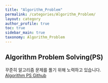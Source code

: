 ```yaml
---
title: "Algorithm_Problem"
permalink: /categories/Algorithm_Problem/
layout: category
author_profile: true
toc: true
sidebar_main: true
taxonomy: Algorithm_Problem
---  
```


## Algorithm Problem Solving(PS)  
꾸준히 알고리즘 문제를 풀기 위해 노력하고 있습니다.  
[Algorithm PS Github](https://github.com/Lee-JaeWon/Algorithm-Problem-Solving)
